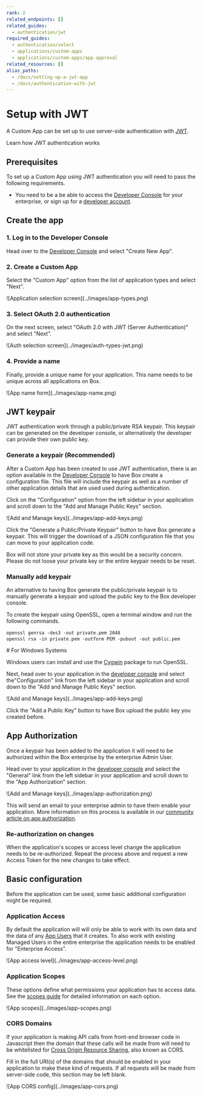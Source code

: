 ```yaml
---
rank: 2
related_endpoints: []
related_guides: 
  - authentication/jwt 
required_guides: 
  - authentication/select
  - applications/custom-apps
  - applications/custom-apps/app-approval
related_resources: []
alias_paths:
  - /docs/setting-up-a-jwt-app
  - /docs/authentication-with-jwt
---
```


# Setup with JWT

A Custom App can be set up to use server-side authentication with
[JWT][jwt].

<CTA to='g://authentication/jwt'>
  Learn how JWT authentication works
</CTA>

## Prerequisites

To set up a Custom App using JWT authentication you will need to pass the
following requirements.

* You need to be a be able to access the [Developer Console][devconsole] for
  your enterprise, or sign up for a [developer account][devaccount].

## Create the app

### 1. Log in to the Developer Console

Head over to the [Developer Console][devconsole] and select "Create New App".

### 2. Create a Custom App

Select the "Custom App" option from the list of application types and select
"Next".

<ImageFrame border>
  ![Application selection screen](../images/app-types.png)
</ImageFrame>

### 3. Select OAuth 2.0 authentication

On the next screen, select "OAuth 2.0 with JWT (Server Authentication)" and select
"Next".

<ImageFrame border width="400" center>
  ![Auth selection screen](../images/auth-types-jwt.png)
</ImageFrame>

### 4. Provide a name

Finally, provide a unique name for your application. This name needs to be
unique across all applications on Box.

<ImageFrame border width="600" center>
  ![App name form](../images/app-name.png)
</ImageFrame>

## JWT keypair

JWT authentication work through a public/private RSA keypair. This keypair can
be generated on the developer console, or alternatively the developer can
provide their own public key.

### Generate a keypair (Recommended)

After a Custom App has been created to use JWT authentication, there is an
option available in the [Developer Console][devconsole] to have Box create a
configuration file. This file will include the keypair as well as a number of
other application details that are used used during authentication.

Click on the "Configuration" option from the left sidebar in your application
and scroll down to the "Add and Manage Public Keys" section.

<ImageFrame border width="600" center>
  ![Add and Manage keys](../images/app-add-keys.png)
</ImageFrame>

Click the "Generate a Public/Private Keypair" button to have Box generate a
keypair. This will trigger the download of a JSON configuration file that you
can move to your application code.

<Message danger>
  Box will not store your private key as this would be a security concern.
  Please do not loose your private key or the entire keypair needs to be reset.
</Message>

### Manually add keypair

An alternative to having Box generate the public/private keypair is to manually
generate a keypair and upload the public key to the Box developer console.

To create the keypair using OpenSSL, open a terminal window and run the
following commands.

```shell
openssl genrsa -des3 -out private.pem 2048
openssl rsa -in private.pem -outform PEM -pubout -out public.pem
```

<Message>
 # For Windows Systems

 Windows users can install and use the [Cygwin][cygwin] package to run OpenSSL.
</Message>

Next, head over to your application in the [developer console][devconsole] and
select the"Configuration" link from the left sidebar in your application
and scroll down to the "Add and Manage Public Keys" section.

<ImageFrame border width="600" center>
  ![Add and Manage keys](../images/app-add-keys.png)
</ImageFrame>

Click the "Add a Public Key" button to have Box upload the public key you
created before.

## App Authorization

Once a keypair has been added to the application it will need to be authorized
within the Box enterprise by the enterprise Admin User.

Head over to your application in the [developer console][devconsole] and
select the "General" link from the left sidebar in your application
and scroll down to the "App Authorization" section.

<ImageFrame border width="400" center>
  ![Add and Manage keys](../images/app-authorization.png)
</ImageFrame>

This will send an email to your enterprise admin to have them enable your
application. More information on this process is available in our [community
article on app authorization][app-auth].

### Re-authorization on changes

When the application's scopes or access level change the application needs to be
re-authorized. Repeat the process above and request a new Access Token for the
new changes to take effect.

## Basic configuration

Before the application can be used, some basic additional configuration might be
required.

### Application Access

By default the application will will only be able to work with its own data and
the data of any [App Users][user-types] that it creates. To also work with
existing Managed Users in the entire enterprise the application needs to be
enabled for "Enterprise Access".

<ImageFrame border>
  ![App access level](../images/app-access-level.png)
</ImageFrame>

### Application Scopes

These options define what permissions your application has to access data. See
the [scopes guide][scopes] for detailed information on each option.

<ImageFrame border width="600" center>
  ![App scopes](../images/app-scopes.png)
</ImageFrame>

### CORS Domains

If your application is making API calls from front-end browser code in
Javascript then the domain that these calls will be made from will need to be
whitelisted for [Cross Origin Resource Sharing][cors], also known as CORS.

Fill in the full URI(s) of the domains that should be enabled in your
application to make these kind of requests. If all requests will be made from
server-side code, this section may be left blank.

<ImageFrame border>
  ![App CORS config](../images/app-cors.png)
</ImageFrame>

[devconsole]: https://app.box.com/developers/console
[devaccount]: https://account.box.com/signup/n/developer
[devtoken]: g://authentication/access-tokens/developer-tokens
[scopes]: g://api-calls/permissions-and-errors/scopes
[cors]: https://en.wikipedia.org/wiki/Cross-origin_resource_sharing
[user-types]: g://authentication/user-types
[cygwin]: http://www.cygwin.com/
[app-auth]: https://community.box.com/t5/Managing-Developer-Sandboxes/Authorizing-Apps-in-the-Box-App-Approval-Process/ta-p/77293
[jwt]: g://authentication/jwt

